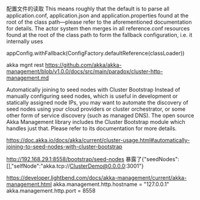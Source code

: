 #

配置文件的读取
 This means roughly that the default is to parse all application.conf, application.json and application.properties found at the root of the class path—please refer to the aforementioned documentation for details. The actor system then merges in all reference.conf resources found at the root of the class path to form the fallback configuration, i.e. it internally uses
 
 appConfig.withFallback(ConfigFactory.defaultReference(classLoader))
 
 
 akka mgnt rest
 https://github.com/akka/akka-management/blob/v1.0.0/docs/src/main/paradox/cluster-http-management.md
 
 Automatically joining to seed nodes with Cluster Bootstrap
 Instead of manually configuring seed nodes, which is useful in development or statically assigned node IPs, you may want to automate the discovery of seed nodes using your cloud providers or cluster orchestrator, or some other form of service discovery (such as managed DNS). The open source Akka Management library includes the Cluster Bootstrap module which handles just that. Please refer to its documentation for more details.
   
  https://doc.akka.io/docs/akka/current/cluster-usage.html#automatically-joining-to-seed-nodes-with-cluster-bootstrap  
 
 http://192.168.29.1:8558/bootstrap/seed-nodes
 暴露了{"seedNodes":[],"selfNode":"akka.tcp://ClusterDemo@0.0.0.0:3001"}
 
 https://developer.lightbend.com/docs/akka-management/current/akka-management.html
 akka.management.http.hostname = "127.0.0.1"
 akka.management.http.port = 8558
 